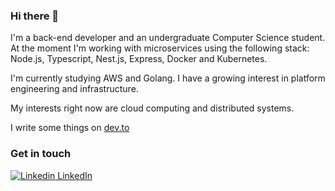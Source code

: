 ### Hi there 👋

<!--
**banidrum/banidrum** is a ✨ _special_ ✨ repository because its `README.md` (this file) appears on your GitHub profile.

Here are some ideas to get you started:

- 🔭 I’m currently working on ...
- 🌱 I’m currently learning ...
- 👯 I’m looking to collaborate on ...
- 🤔 I’m looking for help with ...
- 💬 Ask me about ...
- 📫 How to reach me: ...
- 😄 Pronouns: ...
- ⚡ Fun fact: ...
-->

I'm a back-end developer and an undergraduate Computer Science student. At the moment I'm working with microservices using the following stack: Node.js, Typescript, Nest.js, Express, Docker and Kubernetes. 

I'm currently studying AWS and Golang. I have a growing interest in platform engineering and infrastructure. 

My interests right now are cloud computing and distributed systems.

I write some things on [dev.to](https://dev.to/banidrum)

### Get in touch

[![Linkedin](https://i.stack.imgur.com/gVE0j.png) LinkedIn](https://www.linkedin.com/in/daniel-kbrum/?locale=en_US)
